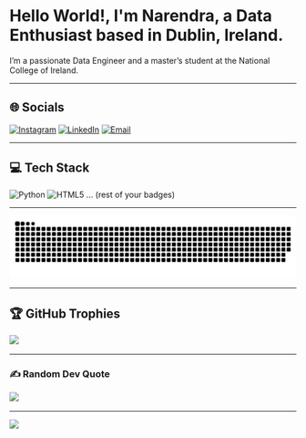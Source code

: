 # Hello World!, I'm Narendra, a Data Enthusiast based in Dublin, Ireland.

I’m a passionate Data Engineer and a master’s student at the National College of Ireland.

---

## 🌐 Socials
[![Instagram](https://img.shields.io/badge/Instagram-%23E4405F.svg?logo=Instagram&logoColor=white)](https://instagram.com/narendrasinghchilwal)
[![LinkedIn](https://img.shields.io/badge/LinkedIn-%230077B5.svg?logo=LinkedIn&logoColor=white)](https://linkedin.com/in/narendrasinghchilwal)
[![Email](https://img.shields.io/badge/Email-D14836?logo=Gmail&logoColor=white)](mailto:narensinghchilwal@gmail.com)

---

## 💻 Tech Stack
![Python](https://img.shields.io/badge/python-3670A0?style=for-the-badge&logo=python&logoColor=ffdd54)
![HTML5](https://img.shields.io/badge/html5-%23E34F26.svg?style=for-the-badge&logo=html5&logoColor=white)
… (rest of your badges)

---

<picture>
  <source
    srcset="https://raw.githubusercontent.com/NarendraSinghChilwal/NarendraSinghChilwal/output/github-snake-dark.svg"
    media="(prefers-color-scheme: dark)"
  />
  <img
    alt="GitHub Contribution Snake"
    src="https://raw.githubusercontent.com/NarendraSinghChilwal/NarendraSinghChilwal/output/github-snake.svg"
    width="640"
  />
</picture>

---

## 🏆 GitHub Trophies
![](https://github-profile-trophy.vercel.app/?username=NarendraSinghChilwal&theme=radical&no-frame=true&margin-w=4)

---

### ✍️ Random Dev Quote
![](https://quotes-github-readme.vercel.app/api?type=horizontal&theme=radical)

---

[![](https://visitcount.itsvg.in/api?id=NarendraSinghChilwal&icon=0&color=0)](https://visitcount.itsvg.in)
